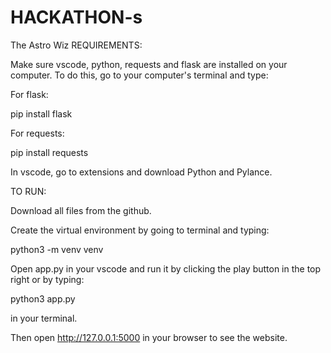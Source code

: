 # HACKATHON-s

The Astro Wiz REQUIREMENTS:

Make sure vscode, python, requests and flask are installed on your computer. To do this, go to your computer's terminal and type:

For flask:

pip install flask

For requests:

pip install requests

In vscode, go to extensions and download Python and Pylance.

TO RUN:

Download all files from the github.

Create the virtual environment by going to terminal and typing:

python3 -m venv venv

Open app.py in your vscode and run it by clicking the play button in the top right or by typing:

python3 app.py

in your terminal.

Then open http://127.0.0.1:5000 in your browser to see the website.
